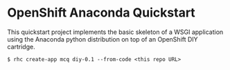 OpenShift Anaconda Quickstart
=============================

This quickstart project implements the basic skeleton of a WSGI application 
using the Anaconda python distribution on top of an OpenShift DIY cartridge.

    $ rhc create-app mcq diy-0.1 --from-code <this repo URL>
